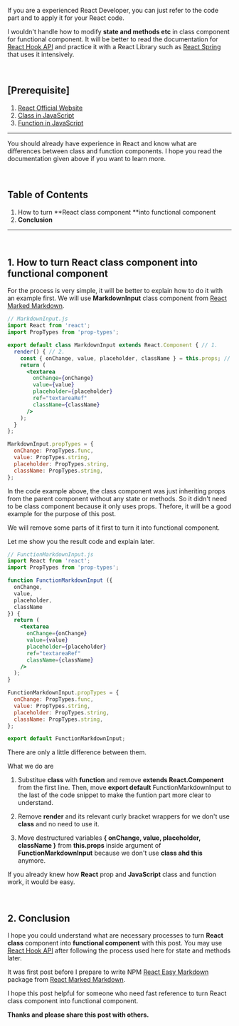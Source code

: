 <!--
  Post {
    subtitle:  "Learn how to make functional component from class component in React",
    image:  "/brand/React.png",
    image_decription: "React Image from the website",
    tags: " How React component code",
  }
-->

<!-- Link -->

[Steadylearner]: https://www.steadylearner.com
[Steadylearner Github Repository]: https://github.com/steadylearner/Steadylearner
[React Official Website]: https://reactjs.org/
[React Hook API]: https://reactjs.org/docs/hooks-intro.html
[React Spring]: https://react-spring.surge.sh/
[React Easy Markdown]: https://www.npmjs.com/package/react-easy-md
[React Marked Markdown]: https://github.com/vincent-p/react-marked-markdown#readme
[React Markdown Improved]: https://codesandbox.io/s/wz9pp1xpn8

<!-- / -->

<!-- Post -->

<!-- / -->

If you are a experienced React Developer, you can just refer to the code part and to apply it for your React code.

I wouldn't handle how to modify **state and methods etc** in class component for functional component. It will be better to read the documentation for [React Hook API] and practice it with a React Library such as [React Spring] that uses it intensively.

<br />

<h2 class="red-white">[Prerequisite]</h2>

1. [React Official Website]
2. [Class in JavaScript](https://www.digitalocean.com/community/tutorials/understanding-classes-in-javascript)
3. [Function in JavaScript](https://developer.mozilla.org/en-US/docs/Web/JavaScript/Reference/Functions)

---

You should already have experience in React and know what are differences between class and function components. I hope you read the documentation given above if you want to learn more.

<br />

<h2 class="blue">Table of Contents</h2>

1. How to turn **React class component **into functional component
2. **Conclusion**

---

<br />

## 1. How to turn React class component into functional component

For the process is very simple, it will be better to explain how to do it with an example first. We will use **MarkdownInput** class component from [React Marked Markdown].

```jsx
// MarkdownInput.js
import React from 'react';
import PropTypes from 'prop-types';

export default class MarkdownInput extends React.Component { // 1.
  render() { // 2.
    const { onChange, value, placeholder, className } = this.props; // 3.
    return (
      <textarea
        onChange={onChange}
        value={value}
        placeholder={placeholder}
        ref="textareaRef"
        className={className}
      />
    );
  }
};

MarkdownInput.propTypes = {
  onChange: PropTypes.func,
  value: PropTypes.string,
  placeholder: PropTypes.string,
  className: PropTypes.string,
};
```

In the code example above, the class component was just inheriting props from the parent component without any state or methods. So it didn't need to be class component because it only uses props. Thefore, it will be a good example for the purpose of this post.

We will remove some parts of it first to turn it into functional component.

Let me show you the result code and explain later.

```jsx
// FunctionMarkdownInput.js
import React from 'react';
import PropTypes from 'prop-types';

function FunctionMarkdownInput ({
  onChange,
  value,
  placeholder,
  className
}) {
  return (
    <textarea
      onChange={onChange}
      value={value}
      placeholder={placeholder}
      ref="textareaRef"
      className={className}
    />
  );
}

FunctionMarkdownInput.propTypes = {
  onChange: PropTypes.func,
  value: PropTypes.string,
  placeholder: PropTypes.string,
  className: PropTypes.string,
};

export default FunctionMarkdownInput;
```

There are only a little difference between them.

What we do are

1. Substitue **class** with **function**  and remove **extends React.Component** from the first line. Then, move **export default** FunctionMarkdownInput to the last of the code snippet to make the funtion part more clear to understand.

2. Remove **render**  and its relevant curly bracket wrappers for we don't use **class** and no need to use it.

3. Move destructured variables **{ onChange, value, placeholder, className }** from **this.props** inside argument of **FunctionMarkdownInput** because we don't use **class ahd this** anymore.

If you already knew how **React** prop and **JavaScript** class and function work, it would be easy.

<br />

## 2. Conclusion

I hope you could understand what are necessary processes to turn **React class** component into **functional component** with this post. You may use [React Hook API] after following the process used here for state and methods later.

It was first post before I prepare to write NPM [React Easy Markdown] package from [React Marked Markdown].

I hope this post helpful for someone who need fast reference to turn React class component into functional component.

**Thanks and please share this post with others.**
